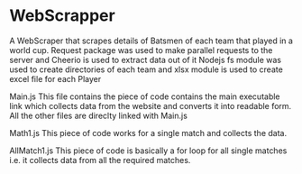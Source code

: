 # WebScrapper
A WebScraper that scrapes details of Batsmen of each team that played in a world cup.
Request package was used to make parallel requests to the server and Cheerio is used to extract data out of it
Nodejs fs module was used to create directories of each team and xlsx module is used to create excel file for each Player


Main.js
 This file contains the piece of code contains the main executable link which collects data from the website and converts it into readable form.
 All the other files are direclty linked with Main.js
 
Math1.js
  This piece of code works for a single match and collects the data.
  
AllMatch1.js
  This piece of code is basically a for loop for all single matches i.e. it collects data from all the required matches.
